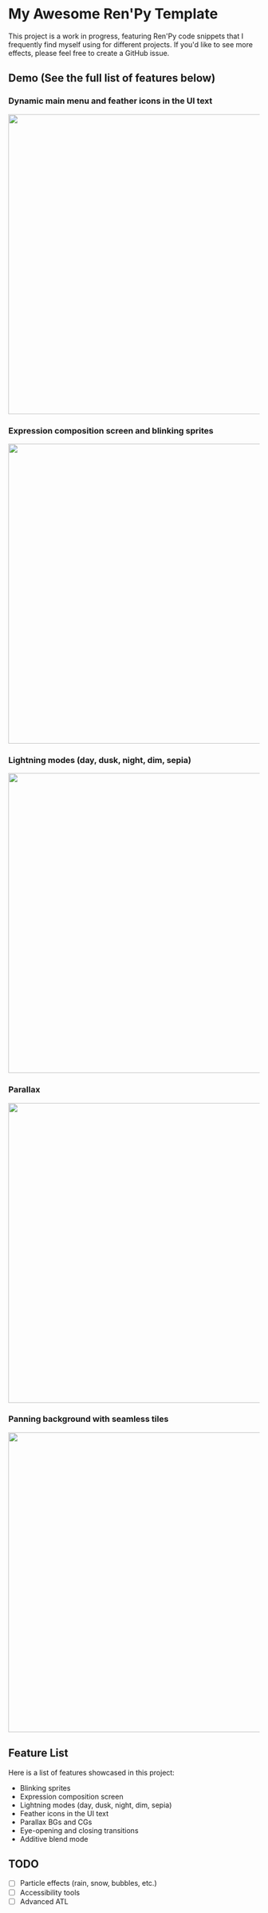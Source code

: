 # My Awesome Ren'Py Template

This project is a work in progress, featuring Ren'Py code snippets that I frequently find myself using for different projects. If you'd like to see more effects, please feel free to create a GitHub issue.

## Demo (See the full list of features below)

### Dynamic main menu and feather icons in the UI text
<img src="https://github.com/RuolinZheng08/renpy-awesome-template/blob/4fa894ff261999ec5e0d25009cf107f7d9617502/demo/main_menu.gif" width=600>

### Expression composition screen and blinking sprites
<img src="https://github.com/RuolinZheng08/renpy-awesome-template/blob/4fa894ff261999ec5e0d25009cf107f7d9617502/demo/expressions.gif" width=600>

### Lightning modes (day, dusk, night, dim, sepia)
<img src="https://github.com/RuolinZheng08/renpy-awesome-template/blob/4fa894ff261999ec5e0d25009cf107f7d9617502/demo/lighting.gif" width=600>

### Parallax
<img src="https://github.com/RuolinZheng08/renpy-awesome-template/blob/4fa894ff261999ec5e0d25009cf107f7d9617502/demo/parallax.gif" width=600>

### Panning background with seamless tiles
<img src="https://github.com/RuolinZheng08/renpy-awesome-template/blob/4fa894ff261999ec5e0d25009cf107f7d9617502/demo/pool.gif" width=600>

## Feature List
Here is a list of features showcased in this project:
- Blinking sprites
- Expression composition screen
- Lightning modes (day, dusk, night, dim, sepia)
- Feather icons in the UI text
- Parallax BGs and CGs
- Eye-opening and closing transitions
- Additive blend mode

## TODO
- [ ] Particle effects (rain, snow, bubbles, etc.)
- [ ] Accessibility tools
- [ ] Advanced ATL
